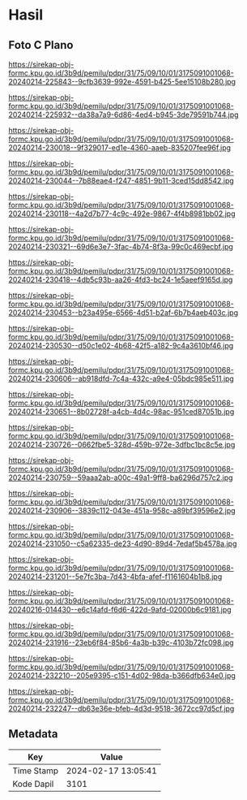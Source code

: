 # Hasil

## Foto C Plano

https://sirekap-obj-formc.kpu.go.id/3b9d/pemilu/pdpr/31/75/09/10/01/3175091001068-20240214-225843--9cfb3639-992e-4591-b425-5ee15108b280.jpg

https://sirekap-obj-formc.kpu.go.id/3b9d/pemilu/pdpr/31/75/09/10/01/3175091001068-20240214-225932--da38a7a9-6d86-4ed4-b945-3de79591b744.jpg

https://sirekap-obj-formc.kpu.go.id/3b9d/pemilu/pdpr/31/75/09/10/01/3175091001068-20240214-230018--9f329017-ed1e-4360-aaeb-835207fee96f.jpg

https://sirekap-obj-formc.kpu.go.id/3b9d/pemilu/pdpr/31/75/09/10/01/3175091001068-20240214-230044--7b88eae4-f247-4851-9b11-3ced15dd8542.jpg

https://sirekap-obj-formc.kpu.go.id/3b9d/pemilu/pdpr/31/75/09/10/01/3175091001068-20240214-230118--4a2d7b77-4c9c-492e-9867-4f4b8981bb02.jpg

https://sirekap-obj-formc.kpu.go.id/3b9d/pemilu/pdpr/31/75/09/10/01/3175091001068-20240214-230321--69d6e3e7-3fac-4b74-8f3a-99c0c469ecbf.jpg

https://sirekap-obj-formc.kpu.go.id/3b9d/pemilu/pdpr/31/75/09/10/01/3175091001068-20240214-230418--4db5c93b-aa26-4fd3-bc24-1e5aeef9165d.jpg

https://sirekap-obj-formc.kpu.go.id/3b9d/pemilu/pdpr/31/75/09/10/01/3175091001068-20240214-230453--b23a495e-6566-4d51-b2af-6b7b4aeb403c.jpg

https://sirekap-obj-formc.kpu.go.id/3b9d/pemilu/pdpr/31/75/09/10/01/3175091001068-20240214-230530--d50c1e02-4b68-42f5-a182-9c4a3610bf46.jpg

https://sirekap-obj-formc.kpu.go.id/3b9d/pemilu/pdpr/31/75/09/10/01/3175091001068-20240214-230606--ab918dfd-7c4a-432c-a9e4-05bdc985e511.jpg

https://sirekap-obj-formc.kpu.go.id/3b9d/pemilu/pdpr/31/75/09/10/01/3175091001068-20240214-230651--8b02728f-a4cb-4d4c-98ac-951ced87051b.jpg

https://sirekap-obj-formc.kpu.go.id/3b9d/pemilu/pdpr/31/75/09/10/01/3175091001068-20240214-230726--0662fbe5-328d-459b-972e-3dfbc1bc8c5e.jpg

https://sirekap-obj-formc.kpu.go.id/3b9d/pemilu/pdpr/31/75/09/10/01/3175091001068-20240214-230759--59aaa2ab-a00c-49a1-9ff8-ba6296d757c2.jpg

https://sirekap-obj-formc.kpu.go.id/3b9d/pemilu/pdpr/31/75/09/10/01/3175091001068-20240214-230906--3839c112-043e-451a-958c-a89bf39596e2.jpg

https://sirekap-obj-formc.kpu.go.id/3b9d/pemilu/pdpr/31/75/09/10/01/3175091001068-20240214-231050--c5a62335-de23-4d90-89d4-7edaf5b4578a.jpg

https://sirekap-obj-formc.kpu.go.id/3b9d/pemilu/pdpr/31/75/09/10/01/3175091001068-20240214-231201--5e7fc3ba-7d43-4bfa-afef-f1161604b1b8.jpg

https://sirekap-obj-formc.kpu.go.id/3b9d/pemilu/pdpr/31/75/09/10/01/3175091001068-20240216-014430--e6c14afd-f6d6-422d-9afd-02000b6c9181.jpg

https://sirekap-obj-formc.kpu.go.id/3b9d/pemilu/pdpr/31/75/09/10/01/3175091001068-20240214-231916--23eb6f84-85b6-4a3b-b39c-4103b72fc098.jpg

https://sirekap-obj-formc.kpu.go.id/3b9d/pemilu/pdpr/31/75/09/10/01/3175091001068-20240214-232210--205e9395-c151-4d02-98da-b366dfb634e0.jpg

https://sirekap-obj-formc.kpu.go.id/3b9d/pemilu/pdpr/31/75/09/10/01/3175091001068-20240214-232247--db63e36e-bfeb-4d3d-9518-3672cc97d5cf.jpg


## Metadata

| Key        | Value               |
| ---------- | ------------------- |
| Time Stamp | 2024-02-17 13:05:41 |
| Kode Dapil | 3101                |



